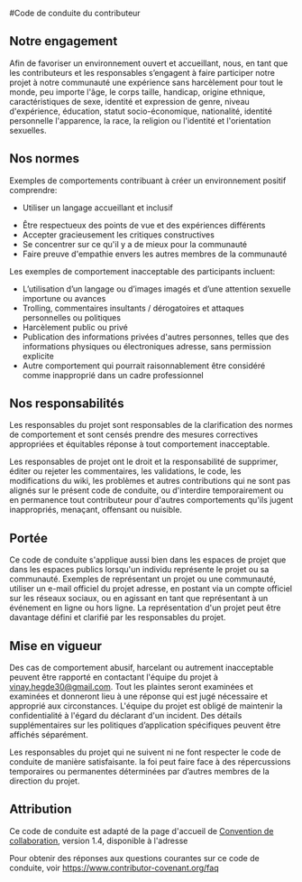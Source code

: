 #Code de conduite du contributeur

## Notre engagement

Afin de favoriser un environnement ouvert et accueillant, nous, en tant que
les contributeurs et les responsables s’engagent à faire participer notre projet à
notre communauté une expérience sans harcèlement pour tout le monde, peu importe l'âge, le corps
taille, handicap, origine ethnique, caractéristiques de sexe, identité et expression de genre,
niveau d'expérience, éducation, statut socio-économique, nationalité, identité personnelle
l'apparence, la race, la religion ou l'identité et l'orientation sexuelles.

## Nos normes

Exemples de comportements contribuant à créer un environnement positif
comprendre:

- Utiliser un langage accueillant et inclusif
* Être respectueux des points de vue et des expériences différents
* Accepter gracieusement les critiques constructives
* Se concentrer sur ce qu'il y a de mieux pour la communauté
* Faire preuve d'empathie envers les autres membres de la communauté



Les exemples de comportement inacceptable des participants incluent:

* L’utilisation d’un langage ou d’images imagés et d’une attention sexuelle importune ou
 avances
* Trolling, commentaires insultants / dérogatoires et attaques personnelles ou politiques
* Harcèlement public ou privé
* Publication des informations privées d'autres personnes, telles que des informations physiques ou électroniques
 adresse, sans permission explicite
* Autre comportement qui pourrait raisonnablement être considéré comme inapproprié dans un
 cadre professionnel

## Nos responsabilités

Les responsables du projet sont responsables de la clarification des normes de
comportement et sont censés prendre des mesures correctives appropriées et équitables
réponse à tout comportement inacceptable.

Les responsables de projet ont le droit et la responsabilité de supprimer, éditer ou
rejeter les commentaires, les validations, le code, les modifications du wiki, les problèmes et autres contributions
qui ne sont pas alignés sur le présent code de conduite, ou d'interdire temporairement ou
en permanence tout contributeur pour d'autres comportements qu'ils jugent inappropriés,
menaçant, offensant ou nuisible.

## Portée

Ce code de conduite s'applique aussi bien dans les espaces de projet que dans les espaces publics
lorsqu'un individu représente le projet ou sa communauté. Exemples de
représentant un projet ou une communauté, utiliser un e-mail officiel du projet
adresse, en postant via un compte officiel sur les réseaux sociaux, ou en agissant en tant que
représentant à un événement en ligne ou hors ligne. La représentation d'un projet peut être
davantage défini et clarifié par les responsables du projet.

## Mise en vigueur

Des cas de comportement abusif, harcelant ou autrement inacceptable peuvent être
rapporté en contactant l'équipe du projet à vinay.hegde30@gmail.com. Tout
les plaintes seront examinées et examinées et donneront lieu à une réponse qui
est jugé nécessaire et approprié aux circonstances. L'équipe du projet est
obligé de maintenir la confidentialité à l'égard du déclarant d'un incident.
Des détails supplémentaires sur les politiques d’application spécifiques peuvent être affichés séparément.

Les responsables du projet qui ne suivent ni ne font respecter le code de conduite de manière satisfaisante.
la foi peut faire face à des répercussions temporaires ou permanentes déterminées par d’autres
membres de la direction du projet.

## Attribution

Ce code de conduite est adapté de la page d'accueil de [Convention de collaboration](https://www.contributor-covenant.org/version/1/4/code-of-conduct.html), version 1.4,
disponible à l'adresse

Pour obtenir des réponses aux questions courantes sur ce code de conduite, voir
https://www.contributor-covenant.org/faq